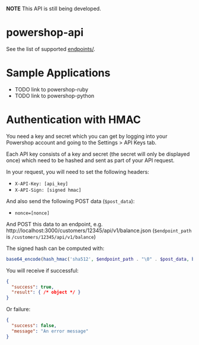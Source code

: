 **NOTE** This API is still being developed.

powershop-api
=============

See the list of supported [endpoints/](endpoints).

# Sample Applications

* TODO link to powershop-ruby
* TODO link to powershop-python

# Authentication with HMAC

You need a key and secret which you can get by logging into your Powershop account and going to the Settings > API Keys tab.

Each API key consists of a key and secret (the secret will only be displayed once) which need to be hashed and sent as part of your API request.

In your request, you will need to set the following headers:

* `X-API-Key: [api_key]`
* `X-API-Sign: [signed hmac]`

And also send the following POST data (`$post_data`):

* `nonce=[nonce]`

And POST this data to an endpoint, e.g. http://localhost:3000/customers/12345/api/v1/balance.json (`$endpoint_path` is `/customers/12345/api/v1/balance`)

The signed hash can be computed with:

```php
base64_encode(hash_hmac('sha512', $endpoint_path . "\0" . $post_data, base64_decode($secret), true)),
```

You will receive if successful:

```json
{
  "success": true,
  "result": { /* object */ }
}
```

Or failure:

```json
{
  "success": false,
  "message": "An error message"
}
```
